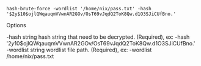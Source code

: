 `hash-brute-force -wordlist '/home/nix/pass.txt' -hash '$2y$10$ojlQWqauqmVVwnAR2GOv/OsT69vJqdQ2ToK8Qw.d1O3SJiCUfBno.'`

Options

  -hash string
    	hash string that need to be decrypted. (Required), ex: -hash '$2y$10$ojlQWqauqmVVwnAR2GOv/OsT69vJqdQ2ToK8Qw.d1O3SJiCUfBno.'
  -wordlist string
    	wordlist file path. (Required), ex: -wordlist /home/nix/pass.txt
